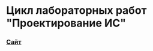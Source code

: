 # Цикл лабораторных работ "Проектирование ИС"
### [Сайт](https://miragencia.github.io/Spirt.github.io/)
